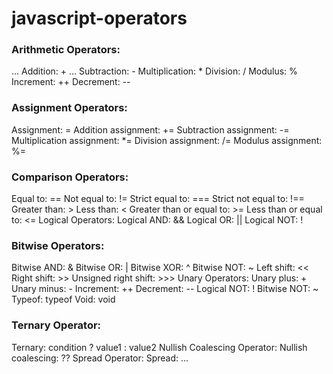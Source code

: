 # javascript-operators
### Arithmetic Operators:
  ... Addition: +
  ... Subtraction: -
  Multiplication: *
  Division: /
  Modulus: %
  Increment: ++
  Decrement: --
### Assignment Operators:
  Assignment: =
  Addition assignment: +=
  Subtraction assignment: -=
  Multiplication assignment: *=
  Division assignment: /=
  Modulus assignment: %=
### Comparison Operators:
  Equal to: ==
  Not equal to: !=
  Strict equal to: ===
  Strict not equal to: !==
  Greater than: >
  Less than: <
  Greater than or equal to: >=
  Less than or equal to: <=
  Logical Operators:
  Logical AND: &&
  Logical OR: ||
  Logical NOT: !
### Bitwise Operators:
  Bitwise AND: &
  Bitwise OR: |
  Bitwise XOR: ^
  Bitwise NOT: ~
  Left shift: <<
  Right shift: >>
  Unsigned right shift: >>>
  Unary Operators:
  Unary plus: +
  Unary minus: -
  Increment: ++
  Decrement: --
  Logical NOT: !
  Bitwise NOT: ~
  Typeof: typeof
  Void: void
### Ternary Operator:
  Ternary: condition ? value1 : value2
  Nullish Coalescing Operator:
  Nullish coalescing: ??
  Spread Operator:
  Spread: ...

